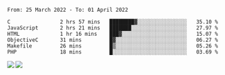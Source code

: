 <!--START_SECTION:waka-->

```text
From: 25 March 2022 - To: 01 April 2022

C                2 hrs 57 mins   ████████▓░░░░░░░░░░░░░░░░   35.10 %
JavaScript       2 hrs 21 mins   ███████░░░░░░░░░░░░░░░░░░   27.97 %
HTML             1 hr 16 mins    ███▓░░░░░░░░░░░░░░░░░░░░░   15.07 %
ObjectiveC       31 mins         █▓░░░░░░░░░░░░░░░░░░░░░░░   06.27 %
Makefile         26 mins         █▒░░░░░░░░░░░░░░░░░░░░░░░   05.26 %
PHP              18 mins         █░░░░░░░░░░░░░░░░░░░░░░░░   03.69 %
```

<!--END_SECTION:waka-->
<a href="https://github.com/anuraghazra/github-readme-stats">
  <img align="left" src="https://github-readme-stats.vercel.app/api?username=Tanesan&count_private=true&show_icons=true" />
<img align="left" src="https://github-readme-stats.vercel.app/api/top-langs/?username=Tanesan" />
</a>
